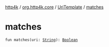 [http4k](../../index.md) / [org.http4k.core](../index.md) / [UriTemplate](index.md) / [matches](./matches.md)

# matches

`fun matches(uri: `[`String`](https://kotlinlang.org/api/latest/jvm/stdlib/kotlin/-string/index.html)`): `[`Boolean`](https://kotlinlang.org/api/latest/jvm/stdlib/kotlin/-boolean/index.html)